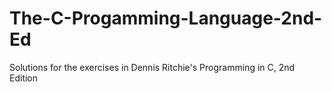 # The-C-Progamming-Language-2nd-Ed
Solutions for the exercises in Dennis Ritchie's Programming in C, 2nd Edition
